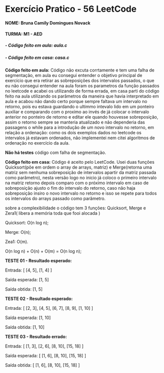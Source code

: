 # Exercício Pratico - 56 LeetCode

#### NOME: Bruna Camily Domingues Novack


#### TURMA: M1 - AED


##### - Código feito em aula: aula.c


##### - Código feito em casa: casa.c


**Código feito em aula:** Código não excuta corrtamente e tem uma falha de segmentação, em aula eu consegui entender o objetivo principal de exercício que era retirar as sobreposições dos intervalos passados, o que eu não consegui entender na aula foram os parametros da função passados no leetcode e acabei os utilizando de forma errada, em casa parti do código feito na aula utilizando os parâmetros da maneira que havia interpretado em aula e acabou não dando certo porque sempre faltava um intervalo no retorno, pois eu estava guardando o ultimmo intevalo lido em um ponteiro auxiliar e comparando com o proximo ao invés de já colocar o intervalo anterior no ponteiro de retorno e editar ele quando houvesse sobreposição,  assim o retorno sempre se manteria atualizado e não dependeria das passagens o while para a introdução de um novo intervalo no retorno, em relação a ordenação: como os dois exemplos dados no leetcode os intervalos já estavam ordenados, não implementei nem citei algoritmos de ordenação no exercício da aula.


**Não há testes** código com falha de segmentação.




**Código feito em casa:** Código é aceito pelo LeetCode. Usei duas funções Quicksort(põe em ordem o array de arrays, matriz) e Merge(retorna uma matriz sem nenhuma sobreposição de intervalos apartir da matriz passada como parâmetro), nesta versão logo no inicio já coloco o primeiro intervalo na matriz retorno depois comparo com o próximo intervalo em caso de sobreposição ajusto o fim do intervalo do retorno, caso não haja sobreposição insiro o novo intervalo no retorno e isso se repete para todos os intervalos do arrays passado como parâmetro.


sobre a complexibilidade o código tem 3 funções: Quicksort, Merge e Zera1( libera a memória toda que fooi alocada )


Quicksort: O(n log n);


Merge: O(n);


Zea1: O(m).


O(n log n) + O(n) + O(m) = O(n log n);




**TESTE 01 - Resultado esperado:**


Entrada: [ [4, 5], [1, 4] ]


Saída esperada: [1, 5]


Saída obtida: [1, 5]


**TESTE 02 - Resultado esperado:**


Entrada: [ [2, 3], [4, 5], [6, 7], [8, 9], [1, 10] ]


Saída esperada: [1, 10]


Saída obtida: [1, 10]


**TESTE 03 - Resultado errado:** 


Entrada: [ [1, 3], [2, 6], [8, 10], [15, 18] ]


Saída esperada: [ [1, 6], [8, 10], [15, 18] ]


Saída obtida: [ [1, 6], [8, 10], [15, 18] ]

